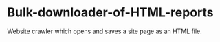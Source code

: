 # Bulk-downloader-of-HTML-reports
Website crawler which opens and saves a site page as an HTML file.
